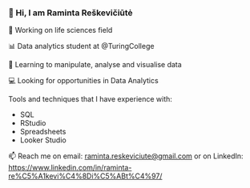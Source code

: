 ### 👋 Hi, I am Raminta Reškevičiūtė

:microscope: Working on life sciences field

:bar_chart: Data analytics student at @TuringCollege

:blue_book: Learning to manipulate, analyse and visualise data

:computer: Looking for opportunities in Data Analytics


Tools and techniques that I have experience with:
- SQL
- RStudio
- Spreadsheets
- Looker Studio


📫 Reach me on email: raminta.reskeviciute@gmail.com 
   or on LinkedIn: https://www.linkedin.com/in/raminta-re%C5%A1kevi%C4%8Di%C5%ABt%C4%97/
